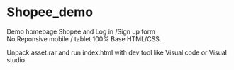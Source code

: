 # Shopee_demo
Demo homepage Shopee and Log in /Sign up form  
No Reponsive mobile / tablet
100% Base HTML/CSS.

Unpack asset.rar and run index.html with dev tool like Visual code or Visual studio.
